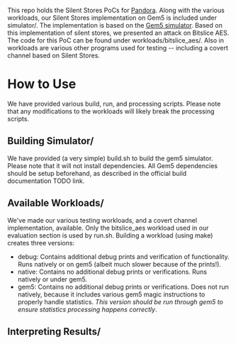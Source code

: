 This repo holds the Silent Stores PoCs for [Pandora](https://homes.cs.washington.edu/~dkohlbre/papers/pandora_isca2021.pdf).
Along with the various workloads, our Silent Stores implementation on Gem5 is included under simulator/.
The implementation is based on the [Gem5 simulator](https://www.gem5.org/documentation/general_docs/building).
Based on this implementation of silent stores, we presented an attack on Bitslice AES.
The code for this PoC can be found under workloads/bitslice_aes/.
Also in workloads are various other programs used for testing -- including a covert channel based on Silent Stores.

# How to Use
We have provided various build, run, and processing scripts.
Please note that any modifications to the workloads will likely break the processing scripts.

## Building Simulator/
We have provided (a very simple) build.sh to build the gem5 simulator.
Please note that it will not install dependencies.
All Gem5 dependencies should be setup beforehand, as described in the official build documentation TODO link.

## Available Workloads/
We've made our various testing workloads, and a covert channel implementation, available.
Only the bitslice_aes workload used in our evaluation section is used by run.sh.
Building a workload (using make) creates three versions:
 - debug: Contains additional debug prints and verification of functionality. Runs natively or on gem5 (albeit much slower because of the prints!).
 - native: Contains no additional debug prints or verifications. Runs natively or under gem5.
 - gem5: Contains no additional debug prints or verifications. Does not run natively, because it includes various gem5 magic instructions to properly handle statistics. *This version should be run through gem5 to ensure statistics processing happens correctly*.

## Interpreting Results/
